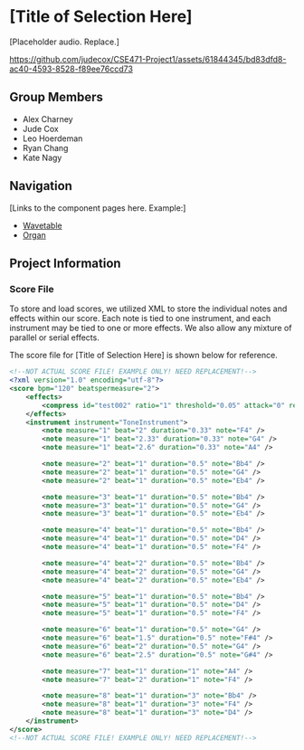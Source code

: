 # [Title of Selection Here]
[Placeholder audio. Replace.]


https://github.com/judecox/CSE471-Project1/assets/61844345/bd83dfd8-ac40-4593-8528-f89ee76ccd73


## Group Members
* Alex Charney
* Jude Cox
* Leo Hoerdeman
* Ryan Chang
* Kate Nagy

## Navigation
[Links to the component pages here. Example:]
* [Wavetable](./ComponentPages/Wavetable.md)
* [Organ](./ComponentPages/Organ.md)


## Project Information
### Score File
To store and load scores, we utilized XML to store the individual notes and
effects within our score. Each note is tied to one instrument, and each
instrument may be tied to one or more effects. We also allow any mixture of
parallel or serial effects.

The score file for [Title of Selection Here] is shown below for reference.

```xml
<!--NOT ACTUAL SCORE FILE! EXAMPLE ONLY! NEED REPLACEMENT!-->
<?xml version="1.0" encoding="utf-8"?>
<score bpm="120" beatspermeasure="2">
	<effects>
		<compress id="test002" ratio="1" threshold="0.05" attack="0" release="0" />
	</effects>
	<instrument instrument="ToneInstrument">
		<note measure="1" beat="2" duration="0.33" note="F4" />
		<note measure="1" beat="2.33" duration="0.33" note="G4" />
		<note measure="1" beat="2.6" duration="0.33" note="A4" />

		<note measure="2" beat="1" duration="0.5" note="Bb4" />
		<note measure="2" beat="1" duration="0.5" note="G4" />
		<note measure="2" beat="1" duration="0.5" note="Eb4" />

		<note measure="3" beat="1" duration="0.5" note="Bb4" />
		<note measure="3" beat="1" duration="0.5" note="G4" />
		<note measure="3" beat="1" duration="0.5" note="Eb4" />

		<note measure="4" beat="1" duration="0.5" note="Bb4" />
		<note measure="4" beat="1" duration="0.5" note="D4" />
		<note measure="4" beat="1" duration="0.5" note="F4" />

		<note measure="4" beat="2" duration="0.5" note="Bb4" />
		<note measure="4" beat="2" duration="0.5" note="G4" />
		<note measure="4" beat="2" duration="0.5" note="Eb4" />

		<note measure="5" beat="1" duration="0.5" note="Bb4" />
		<note measure="5" beat="1" duration="0.5" note="D4" />
		<note measure="5" beat="1" duration="0.5" note="F4" />

		<note measure="6" beat="1" duration="0.5" note="G4" />
		<note measure="6" beat="1.5" duration="0.5" note="F#4" />
		<note measure="6" beat="2" duration="0.5" note="G4" />
		<note measure="6" beat="2.5" duration="0.5" note="G#4" />

		<note measure="7" beat="1" duration="1" note="A4" />
		<note measure="7" beat="2" duration="1" note="F4" />

		<note measure="8" beat="1" duration="3" note="Bb4" />
		<note measure="8" beat="1" duration="3" note="F4" />
		<note measure="8" beat="1" duration="3" note="D4" />
	</instrument>
</score>
<!--NOT ACTUAL SCORE FILE! EXAMPLE ONLY! NEED REPLACEMENT!-->
```
